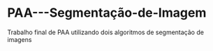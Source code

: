 # PAA---Segmentação-de-Imagem
Trabalho final de PAA utilizando dois algoritmos de segmentação de imagens
